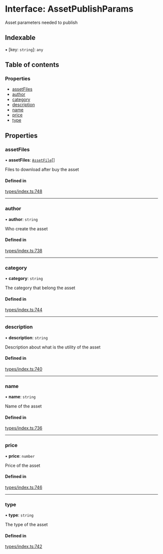 # Interface: AssetPublishParams

Asset parameters needed to publish

## Indexable

▪ [key: `string`]: `any`

## Table of contents

### Properties

- [assetFiles](AssetPublishParams.md#assetfiles)
- [author](AssetPublishParams.md#author)
- [category](AssetPublishParams.md#category)
- [description](AssetPublishParams.md#description)
- [name](AssetPublishParams.md#name)
- [price](AssetPublishParams.md#price)
- [type](AssetPublishParams.md#type)

## Properties

### assetFiles

• **assetFiles**: [`AssetFile`](AssetFile.md)[]

Files to download after buy the asset

#### Defined in

[types/index.ts:748](https://github.com/nevermined-io/react-components/blob/fb52fe4/catalog/src/types/index.ts#L748)

___

### author

• **author**: `string`

Who create the asset

#### Defined in

[types/index.ts:738](https://github.com/nevermined-io/react-components/blob/fb52fe4/catalog/src/types/index.ts#L738)

___

### category

• **category**: `string`

The category that belong the asset

#### Defined in

[types/index.ts:744](https://github.com/nevermined-io/react-components/blob/fb52fe4/catalog/src/types/index.ts#L744)

___

### description

• **description**: `string`

Description about what is the utility of the asset

#### Defined in

[types/index.ts:740](https://github.com/nevermined-io/react-components/blob/fb52fe4/catalog/src/types/index.ts#L740)

___

### name

• **name**: `string`

Name of the asset

#### Defined in

[types/index.ts:736](https://github.com/nevermined-io/react-components/blob/fb52fe4/catalog/src/types/index.ts#L736)

___

### price

• **price**: `number`

Price of the asset

#### Defined in

[types/index.ts:746](https://github.com/nevermined-io/react-components/blob/fb52fe4/catalog/src/types/index.ts#L746)

___

### type

• **type**: `string`

The type of the asset

#### Defined in

[types/index.ts:742](https://github.com/nevermined-io/react-components/blob/fb52fe4/catalog/src/types/index.ts#L742)
